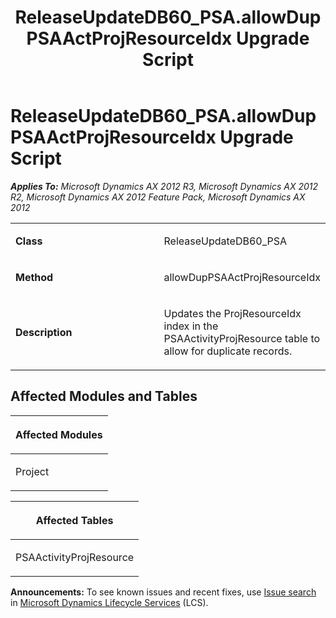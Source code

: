 ﻿---
title: ReleaseUpdateDB60_PSA.allowDupPSAActProjResourceIdx Upgrade Script
TOCTitle: ReleaseUpdateDB60_PSA.allowDupPSAActProjResourceIdx Upgrade Script
ms:assetid: f3e93ad8-a81d-a386-8a6b-96f7faf39684
ms:mtpsurl: https://msdn.microsoft.com/en-us/library/JJ737524(v=AX.60)
ms:contentKeyID: 49712218
ms.date: 05/18/2015
mtps_version: v=AX.60
---

# ReleaseUpdateDB60\_PSA.allowDupPSAActProjResourceIdx Upgrade Script 


_**Applies To:** Microsoft Dynamics AX 2012 R3, Microsoft Dynamics AX 2012 R2, Microsoft Dynamics AX 2012 Feature Pack, Microsoft Dynamics AX 2012_

<table>
<colgroup>
<col style="width: 50%" />
<col style="width: 50%" />
</colgroup>
<tbody>
<tr class="odd">
<td><p><strong>Class</strong></p></td>
<td><p>ReleaseUpdateDB60_PSA</p></td>
</tr>
<tr class="even">
<td><p><strong>Method</strong></p></td>
<td><p>allowDupPSAActProjResourceIdx</p></td>
</tr>
<tr class="odd">
<td><p><strong>Description</strong></p></td>
<td><p>Updates the ProjResourceIdx index in the PSAActivityProjResource table to allow for duplicate records.</p></td>
</tr>
</tbody>
</table>


## Affected Modules and Tables

<table>
<colgroup>
<col style="width: 100%" />
</colgroup>
<thead>
<tr class="header">
<th><p>Affected Modules</p></th>
</tr>
</thead>
<tbody>
<tr class="odd">
<td><p>Project</p></td>
</tr>
</tbody>
</table>


<table>
<colgroup>
<col style="width: 100%" />
</colgroup>
<thead>
<tr class="header">
<th><p>Affected Tables</p></th>
</tr>
</thead>
<tbody>
<tr class="odd">
<td><p>PSAActivityProjResource</p></td>
</tr>
</tbody>
</table>

  
**Announcements:** To see known issues and recent fixes, use [Issue search](http://go.microsoft.com/fwlink/?linkid=389258) in [Microsoft Dynamics Lifecycle Services](http://go.microsoft.com/fwlink/?linkid=306505) (LCS).

